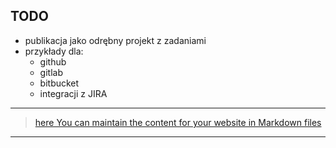 
## TODO

+ publikacja jako odrębny projekt z zadaniami
+ przykłady dla:
  + github
  + gitlab
  + bitbucket
  + integracji z JIRA


---

> [here You can maintain the content for your website in Markdown files](https://github.com/codereview-pl/examples/edit/main/TODO.md)

---